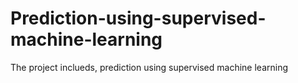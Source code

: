 # Prediction-using-supervised-machine-learning
The project inclueds, prediction using  supervised machine learning
